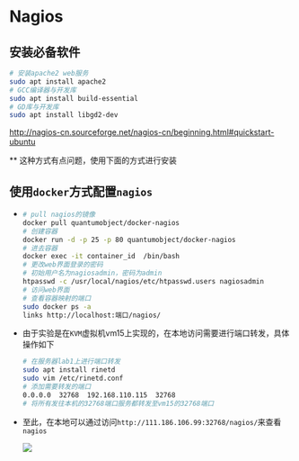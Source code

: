 # Nagios

## 安装必备软件

```bash
# 安装apache2 web服务
sudo apt install apache2
# GCC编译器与开发库
sudo apt install build-essential
# GD库与开发库
sudo apt install libgd2-dev
```

http://nagios-cn.sourceforge.net/nagios-cn/beginning.html#quickstart-ubuntu

** 这种方式有点问题，使用下面的方式进行安装



## 使用`docker`方式配置`nagios`

- ```bash
  # pull nagios的镜像
  docker pull quantumobject/docker-nagios
  # 创建容器
  docker run -d -p 25 -p 80 quantumobject/docker-nagios
  # 进去容器
  docker exec -it container_id  /bin/bash
  # 更改web界面登录的密码
  # 初始用户名为nagiosadmin，密码为admin
  htpasswd -c /usr/local/nagios/etc/htpasswd.users nagiosadmin
  # 访问web界面
  # 查看容器映射的端口
  sudo docker ps -a
  links http://localhost:端口/nagios/
  ```

- 由于实验是在`KVM`虚拟机vm15上实现的，在本地访问需要进行端口转发，具体操作如下

  ```bash
  # 在服务器lab1上进行端口转发
  sudo apt install rinetd
  sudo vim /etc/rinetd.conf
  # 添加需要转发的端口
  0.0.0.0  32768  192.168.110.115  32768
  # 将所有发往本机的32768端口服务都转发至vm15的32768端口
  ```

- 至此，在本地可以通过访问`http://111.186.106.99:32768/nagios/`来查看`nagios`

  ![](https://vgy.me/3Sxg9m.png)